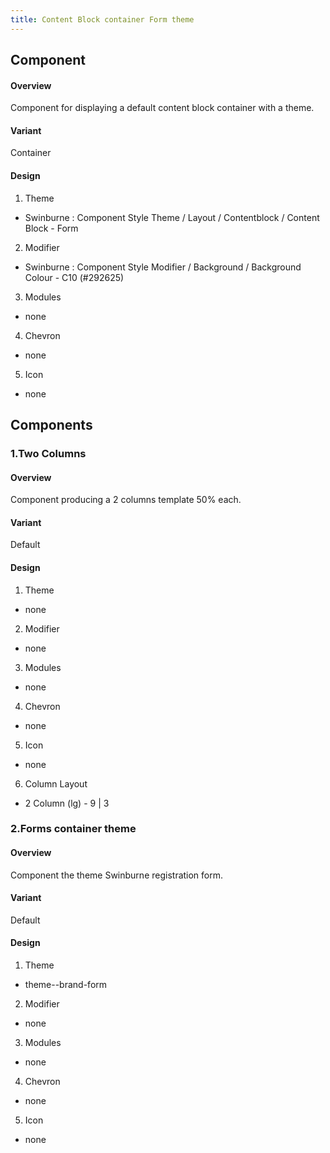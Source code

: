 ```yaml
---
title: Content Block container Form theme
---
```

## Component
#### Overview
 Component for displaying a default content block container with a theme.
#### Variant
 Container
#### Design
1. Theme
 * Swinburne : Component Style Theme / Layout / Contentblock / Content Block - Form
2. Modifier
 * Swinburne : Component Style Modifier / Background / Background Colour - C10 (#292625)
3. Modules
 * none
4. Chevron
 * none
5. Icon
 * none
 
## Components
### 1.Two Columns
#### Overview
 Component producing a 2 columns template 50% each.
#### Variant
 Default
#### Design
1. Theme
 * none
2. Modifier
 * none
3. Modules
 * none
4. Chevron
 * none
5. Icon
 * none
6. Column Layout
 * 2 Column (lg) - 9 | 3
### 2.Forms container theme
#### Overview
 Component the theme Swinburne registration form.
#### Variant
 Default
#### Design
1. Theme
 * theme--brand-form
2. Modifier
 * none
3. Modules
 * none
4. Chevron
 * none
5. Icon
 * none
